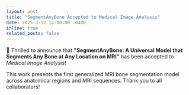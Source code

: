 ```yaml
---
layout: post
title: "SegmentAnyBone Accepted to Medical Image Analysis"
date: 2025-3-12 12:00:00 -0400
inline: true
related_posts: false
---
```


🦴 Thrilled to announce that **"SegmentAnyBone: A Universal Model that Segments Any Bone at Any Location on MRI"** has been accepted to *Medical Image Analysis*!

This work presents the first generalized MRI bone segmentation model across anatomical regions and MRI sequences. Thank you to all collaborators!